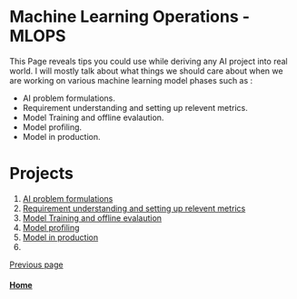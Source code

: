 # Machine Learning Operations - MLOPS 

This Page reveals tips you could use while deriving any AI project into real world. I will mostly talk about what things we should care about when we are working on various machine learning model phases such as : 

* AI problem formulations.
* Requirement understanding and setting up relevent metrics.
* Model Training and offline evalaution.
* Model profiling.
* Model in production.

# Projects 
1. [AI problem formulations](./mlops.md)
2. [Requirement understanding and setting up relevent metrics](./mlops.md)
3. [ Model Training and offline evalaution](./mlops.md)
4. [Model profiling](./mlops.md)
5. [ Model in production](./mlops.md)
6. 

[Previous page](./README.md)

#### [Home](./README.md) 
